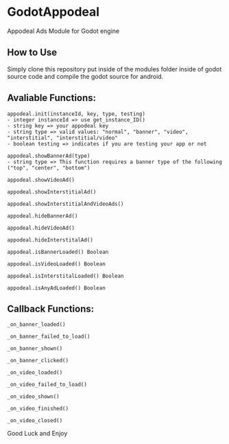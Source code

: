  GodotAppodeal
==================
  Appodeal Ads Module for Godot engine

How to Use
-------------
Simply clone this repository put inside of the modules folder inside of godot source code and compile the godot source for android.

Avaliable Functions:
---------------------
    appodeal.init(instanceId, key, type, testing)
    - integer instanceId => use get_instance_ID()
    - string key => your appodeal key
    - string type => valid values: "normal", "banner", "video", "interstitial", "interstitial/video"
    - boolean testing => indicates if you are testing your app or not
    
    appodeal.showBannerAd(type)
    - string type => This function requires a banner type of the following ("top", "center", "bottom")
    
    appodeal.showVideoAd()
    
    appodeal.showInterstitialAd()
    
    appodeal.showInterstitialAndVideoAds()
    
    appodeal.hideBannerAd()
    
    appodeal.hideVideoAd()
    
    appodeal.hideInterstitalAd()
    
    appodeal.isBannerLoaded() Boolean
    
    appodeal.isVideoLoaded() Boolean
    
    appodeal.isInterstitalLoaded() Boolean
    
    appodeal.isAnyAdLoaded() Boolean
    
Callback Functions:
---------------------
    _on_banner_loaded()
    
    _on_banner_failed_to_load()
    
    _on_banner_shown()
    
    _on_banner_clicked()
    
    _on_video_loaded()
    
    _on_video_failed_to_load()
    
    _on_video_shown()
    
    _on_video_finished()
    
    _on_video_closed()
    
    
    



Good Luck and Enjoy
